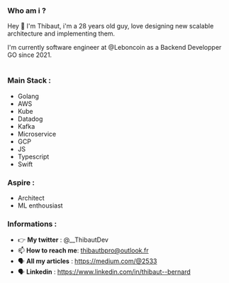 ### Who am i ? 

Hey 👋 I'm Thibaut, i'm a 28 years old guy, love designing new scalable architecture and implementing them. 

I'm currently software engineer at @Leboncoin as a Backend Developper GO since 2021. 
#

### Main Stack : 
* Golang
* AWS
* Kube
* Datadog
* Kafka
* Microservice
* GCP
* JS
* Typescript
* Swift

### Aspire : 
* Architect
* ML enthousiast
### Informations :
- 👉 **My twitter** : @__ThibautDev
- 📫 **How to reach me**: thibautbpro@outlook.fr
- 🗣 **All my articles** : https://medium.com/@2533
- 🗣 **Linkedin** : https://www.linkedin.com/in/thibaut--bernard
